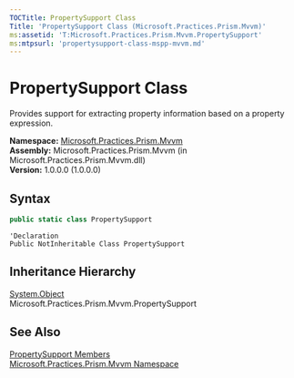 ```yaml
---
TOCTitle: PropertySupport Class
Title: 'PropertySupport Class (Microsoft.Practices.Prism.Mvvm)'
ms:assetid: 'T:Microsoft.Practices.Prism.Mvvm.PropertySupport'
ms:mtpsurl: 'propertysupport-class-mspp-mvvm.md'
---
```



# PropertySupport Class

Provides support for extracting property information based on a property expression.

**Namespace:** [Microsoft.Practices.Prism.Mvvm](/patterns-practices/reference/mspp-mvvm-namespace)  
**Assembly:** Microsoft.Practices.Prism.Mvvm (in Microsoft.Practices.Prism.Mvvm.dll)  
**Version:** 1.0.0.0 (1.0.0.0)

## Syntax

```C#
public static class PropertySupport
```

```VB
'Declaration
Public NotInheritable Class PropertySupport
```



## Inheritance Hierarchy

[System.Object](http://msdn.microsoft.com/en-us/library/e5kfa45b)  
Microsoft.Practices.Prism.Mvvm.PropertySupport

## See Also

[PropertySupport Members](/patterns-practices/reference/propertysupport-members-mspp-mvvm)  
[Microsoft.Practices.Prism.Mvvm Namespace](/patterns-practices/reference/mspp-mvvm-namespace)  